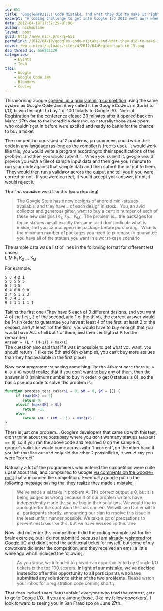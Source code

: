 ```yaml
---
id: 651
title: 'Google&#8217;s Code Mistake, and what they did to make it right'
excerpt: "A Coding Challenge to get into Google I/O 2012 went awry when Google's developers made a simple validation mistake"
date: 2012-04-19T17:37:29-07:00
author: nickmoline
layout: post
guid: http://www.nick.pro/?p=651
permalink: /2012/04/19/googles-code-mistake-and-what-they-did-to-make-it-right/
cover: /wp-content/uploads/sites/4/2012/04/Region-capture-15.png
dsq_thread_id: 656832329
categories:
    - Events
    - Tech
tags:
    - Google
    - Google Code Jam
    - Blunders
    - Coding
---
```

This morning Google <a href="http://googledevelopers.blogspot.com/2012/04/code-jams-sprint-to-google-io.html" target="_blank">opened up a programming competition</a> using the same system as Google Code Jam (they called it the Google Code Jam Sprint to I/O) to win the right to buy 1 of 100 tickets to Google I/O.  Normal Registration for the conference closed [20 minutes after it opened](https://www.nick.pro/2012/03/27/google-io-sells-out-in-less-than-a-half-hour/ "Google I/O 2012 Sells out in less than a half hour") back on March 27th due to the incredible demand, so naturally those developers who couldn&#8217;t get in before were excited and ready to battle for the chance to buy a ticket.

<!--more-->

The competition consisted of 2 problems, programmers could write their code in any language (as long as the compiler is free to use).  It would work like this, you would write a program according to their specifications of the problem, and then you would submit it.  When you submit it, google would provide you with a file of sample input data and then give you 1 minute to run your code against that sample data and then submit the output to them.  They would then run a validator across the output and tell you if you were correct or not.  If you were correct, it would accept your answer, if not, it would reject it.

The first question went like this (paraphrasing)

> The Google Store has `M` new designs of android mini-statues available, and they have `L` of each design in stock.  You, an avid collector and generous gifter, want to buy a certain number of each of these new designs (K<sub>1</sub>, K<sub>2</sub>&#8230; K<sub>M</sub>). The problem is&#8230; the packages for these statues are all exactly the same, and don&#8217;t indicate what is inside, and you cannot open the package before purchasing.  What is the minimum number of packages you need to purchase to guarantee you have all of the statues you want in a worst-case scenario

The sample data was a list of lines in the following format for different test cases:  
L M K<sub>1</sub> K<sub>2</sub> <em>...</em> K<sub><em>M</em></sub>

For example:

```
5 3 4 2 1
5 3 5 5 5
5 2 1 5
6 4 0 0 0 0
2 4 5 1 2 3
0 3 4 1 2
9 5 1 1 1 1 1
```

Taking the first one (They have 5 each of 3 different designs, and you want 4 of the first, 2 of the second, and 1 of the third), the correct answer would be 14 (in order to guarantee you have at least 4 of the first, at least 2 of the second, and at least 1 of the third, you would have to buy enough that you would have ALL of all but 1 of them, and then the highest K for the remainder)  
`Answer = (L * (M-1)) + max(K)`  
The question also said that if it was impossible to get what you want, you should return -1 (like the 5th and 6th examples, you can&#8217;t buy more statues than they had available in the first place)

Now most programmers seeing something like the 4th test case there (`6 4 0 0 0 0`) would realize that if you don&#8217;t want to buy any of them, than the answer is 0 (minimum number to buy in order to get 0 statues is 0), so the basic pseudo code to solve this problem is:

```php
function process_test_case($L = 0, $M = 0, $K = []) {
     if (max($K) == 0) 
        return 0;
     elseif (max($K) > $L) 
        return -1;
     else 
        return ($L * ($M - 1)) + max($K);
}
```

There is just one problem&#8230; Google&#8217;s developers that came up with this test, didn&#8217;t think about the possibility where you don&#8217;t want any statues (`max($K) == 0`), so if you ran the above code and returned 0 on the sample 4, google&#8217;s validator would come across with &#8220;Incorrect&#8221;, on the other hand if you left that line out and only did the other 2 possibilities, it would say you were &#8220;correct&#8221;

Naturally a lot of the programmers who entered the competition were quite upset about this, and complained to Google <a href="https://plus.google.com/111395306401981598462/posts/LmdU3TvNVrs" target="_blank">via comments on the Google+ post</a> that announced the competition.  Eventually google put up the following message saying that they realize they made a mistake:

> We&#8217;ve made a mistake in problem A. The correct output is 0, but it is being judged as wrong because 4 of our problem writers have independently made the same bug in their solutions. We would like to apologize for the confusion this has caused. We will send an email to all participants shortly, announcing our plan to resolve this issue in the least unfair manner possible. We take a lot of precautions to prevent mistakes like this, but we have messed up this time

Now I did not enter this competition (I did the coding example just for the brain exercise, but I did not submit it) because I am [already registered for Google I/O](https://www.nick.pro/2012/03/13/google-io-2012-here-i-come/ "Google I/O 2012 Here I come") and didn&#8217;t need the additional ticket for myself, but some of my coworkers did enter the competition, and they received an email a little while ago which included the following:

> As you know, we intended to provide an opportunity to buy Google I/O tickets to the top 100 scorers. **In light of our mistake, we&#8217;ve decided instead to offer this opportunity to all participants who have submitted any solution to either of the two problems**. Please watch your inbox for a registration code coming shortly.

That does indeed seem &#8220;least unfair,&#8221; everyone who tried the contest, gets to go to Google I/O.  If you are among those, (like my fellow coworkers), I look forward to seeing you in San Francisco on June 27th.